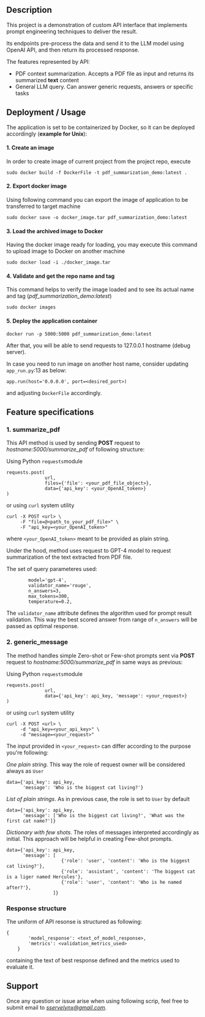 ## **Description**

This project is a demonstration of custom API interface that implements prompt engineering techniques to deliver the result.

Its endpoints pre-process the data and send it to the LLM model using OpenAI API, and then return its processed response.

The features represented by API:

- PDF context summarization. Accepts a PDF file as input and returns its summarized **text** content
- General LLM query. Can answer generic requests, answers or specific tasks

## **Deployment / Usage**

The application is set to be containerized by Docker, so it can be deployed accordingly (**example for Unix**):

#### 1. Create an image
In order to create image of current project from the project repo, execute
```commandline
sudo docker build -f DockerFile -t pdf_summarization_demo:latest .
```

#### 2. Export docker image

Using following command you can export the image of application to be transferred to target machine
```commandline
sudo docker save -o docker_image.tar pdf_summarization_demo:latest
```

#### 3. Load the archived image to Docker

Having the docker image ready for loading, you may execute this command to upload image to Docker on another machine

```
sudo docker load -i ./docker_image.tar
```
#### 4. Validate and get the repo name and tag
This command helps to verify the image loaded and to see its actual name and tag (*pdf_summarization_demo:latest*)
```
sudo docker images
```

#### 5. Deploy the application container
```commandline
docker run -p 5000:5000 pdf_summarization_demo:latest
```

After that, you will be able to send requests to 127.0.0.1 hostname (debug server).

In case you need to run image on another host name, consider updating `app_run.py`:13 as below:
```commandline
app.run(host='0.0.0.0', port=<desired_port>)
```
and adjusting `DockerFile` accordingly.

## **Feature specifications** 
### 1. summarize_pdf

This API method is used by sending **POST** request to  *hostname:5000/summarize_pdf* of following structure:

Using Python `requests`module

```
requests.post(
              url,
              files={'file': <your_pdf_file_object>},
              data={'api_key': <your_OpenAI_token>}
)
```

or using `curl` system utility
```commandline
curl -X POST <url> \
     -F "file=@<path_to_your_pdf_file>" \
     -F "api_key=<your_OpenAI_token>"
```

where `<your_OpenAI_token>` meant to be provided as plain string.

Under the hood, method uses request to GPT-4 model to request summarization of the text extracted from PDF file.

The set of query parameteres used:
```commandline     
        model='gpt-4',
        validator_name='rouge',
        n_answers=3,   
        max_tokens=300,
        temperature=0.2,
```

The `validator_name` attribute defines the algorithm used for prompt result validation.
This way the best scored answer from range of `n_answers` will be passed as optimal response.


### 2. generic_message

The method handles simple Zero-shot or Few-shot prompts sent via **POST** request to *hostname:5000/summarize_pdf* in same ways as previous:

Using Python `requests`module

```
requests.post(
              url,
              data={'api_key': api_key, 'message': <your_request>}
)
```

or using `curl` system utility
```commandline
curl -X POST <url> \
     -d "api_key=<your_api_key>" \
     -d "message=<your_request>"
```

The input provided in `<your_request>` can differ according to the purpose you're following:

*One plain string*. This way the role of request owner will be considered always as `User`
```commandline
data={'api_key': api_key, 
      'message': 'Who is the biggest cat living?'}
```

*List of plain strings*. As in previous case, the role is set to `User` by default
```commandline
data={'api_key': api_key, 
      'message': ['Who is the biggest cat living?', 'What was the first cat name?']}
```

*Dictionary with few shots*. The roles of messages interpreted accordingly as initial. 
This approach will be helpful in creating Few-shot prompts. 
```commandline
data={'api_key': api_key, 
      'message': [
                    {'role': 'user', 'content': 'Who is the biggest cat living?'}, 
                    {'role': 'assistant', 'content': 'The biggest cat is a liger named Hercules'},
                    {'role': 'user', 'content': 'Who is he named after?'},
                 ]}
```

### Response structure
The uniform of API resonse is structured as following:
```commandline
{
        'model_response': <text_of_model_response>,
        'metrics': <validation_metrics_used>
    }
```
containing the text of best response defined and the metrics used to evaluate it.


## Support

Once any question or issue arise when using following scrip, feel free to submit email to *sservelynx@gmail.com*.
